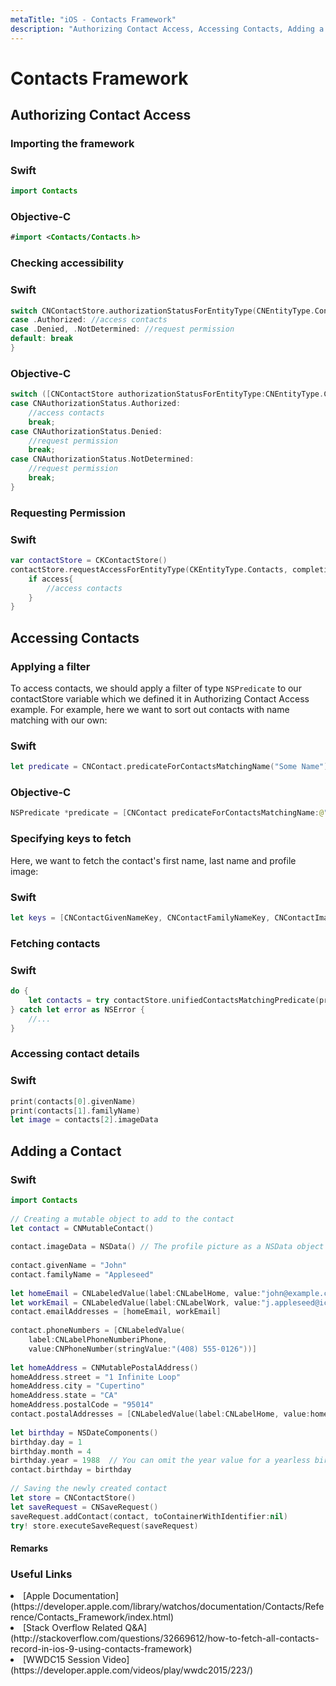 ```yaml
---
metaTitle: "iOS - Contacts Framework"
description: "Authorizing Contact Access, Accessing Contacts, Adding a Contact"
---
```


# Contacts Framework



## Authorizing Contact Access


### Importing the framework

### Swift

```swift
import Contacts

```

### Objective-C

```swift
#import <Contacts/Contacts.h>

```

### Checking accessibility

### Swift

```swift
switch CNContactStore.authorizationStatusForEntityType(CNEntityType.Contacts){
case .Authorized: //access contacts
case .Denied, .NotDetermined: //request permission
default: break
}

```

### Objective-C

```swift
switch ([CNContactStore authorizationStatusForEntityType:CNEntityType.Contacts]){
case CNAuthorizationStatus.Authorized:
    //access contacts
    break;
case CNAuthorizationStatus.Denied:
    //request permission
    break;
case CNAuthorizationStatus.NotDetermined:
    //request permission
    break;
}

```

### Requesting Permission

### Swift

```swift
var contactStore = CKContactStore()
contactStore.requestAccessForEntityType(CKEntityType.Contacts, completionHandler: { (ok, _) -> Void in
    if access{
        //access contacts
    }
}

```



## Accessing Contacts


### Applying a filter

To access contacts, we should apply a filter of type `NSPredicate` to our contactStore variable which we defined it in Authorizing Contact Access example. For example, here we want to sort out contacts with name matching with our own:

### Swift

```swift
let predicate = CNContact.predicateForContactsMatchingName("Some Name")

```

### Objective-C

```swift
NSPredicate *predicate = [CNContact predicateForContactsMatchingName:@"Some Name"];

```

### Specifying keys to fetch

Here, we want to fetch the contact's first name, last name and profile image:

### Swift

```swift
let keys = [CNContactGivenNameKey, CNContactFamilyNameKey, CNContactImageDataKey]

```

### Fetching contacts

### Swift

```swift
do {
    let contacts = try contactStore.unifiedContactsMatchingPredicate(predicate, keysToFetch: keys)
} catch let error as NSError {
    //...
}

```

### Accessing contact details

### Swift

```swift
print(contacts[0].givenName)
print(contacts[1].familyName)
let image = contacts[2].imageData

```



## Adding a Contact


### Swift

```swift
import Contacts
 
// Creating a mutable object to add to the contact
let contact = CNMutableContact()
 
contact.imageData = NSData() // The profile picture as a NSData object
 
contact.givenName = "John"
contact.familyName = "Appleseed"
 
let homeEmail = CNLabeledValue(label:CNLabelHome, value:"john@example.com")
let workEmail = CNLabeledValue(label:CNLabelWork, value:"j.appleseed@icloud.com")
contact.emailAddresses = [homeEmail, workEmail]
 
contact.phoneNumbers = [CNLabeledValue(
    label:CNLabelPhoneNumberiPhone,
    value:CNPhoneNumber(stringValue:"(408) 555-0126"))]
 
let homeAddress = CNMutablePostalAddress()
homeAddress.street = "1 Infinite Loop"
homeAddress.city = "Cupertino"
homeAddress.state = "CA"
homeAddress.postalCode = "95014"
contact.postalAddresses = [CNLabeledValue(label:CNLabelHome, value:homeAddress)]
 
let birthday = NSDateComponents()
birthday.day = 1
birthday.month = 4
birthday.year = 1988  // You can omit the year value for a yearless birthday
contact.birthday = birthday
 
// Saving the newly created contact
let store = CNContactStore()
let saveRequest = CNSaveRequest()
saveRequest.addContact(contact, toContainerWithIdentifier:nil)
try! store.executeSaveRequest(saveRequest)

```



#### Remarks


### Useful Links

<li>
[Apple Documentation](https://developer.apple.com/library/watchos/documentation/Contacts/Reference/Contacts_Framework/index.html)
</li>
<li>
[Stack Overflow Related Q&A](http://stackoverflow.com/questions/32669612/how-to-fetch-all-contacts-record-in-ios-9-using-contacts-framework)
</li>
<li>
[WWDC15 Session Video](https://developer.apple.com/videos/play/wwdc2015/223/)
</li>

